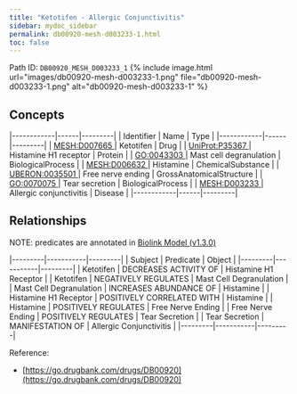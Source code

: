 ```yaml
---
title: "Ketotifen - Allergic Conjunctivitis"
sidebar: mydoc_sidebar
permalink: db00920-mesh-d003233-1.html
toc: false 
---
```



Path ID: `DB00920_MESH_D003233_1`
{% include image.html url="images/db00920-mesh-d003233-1.png" file="db00920-mesh-d003233-1.png" alt="db00920-mesh-d003233-1" %}

## Concepts

|------------|------|---------|
| Identifier | Name | Type    |
|------------|------|---------|
| <a href="https://identifiers.org/MESH:D007665">MESH:D007665 </a> | Ketotifen | Drug |
| <a href="https://identifiers.org/UniProt:P35367">UniProt:P35367 </a> | Histamine H1 receptor | Protein |
| <a href="https://identifiers.org/GO:0043303">GO:0043303 </a> | Mast cell degranulation | BiologicalProcess |
| <a href="https://identifiers.org/MESH:D006632">MESH:D006632 </a> | Histamine | ChemicalSubstance |
| <a href="https://identifiers.org/UBERON:0035501">UBERON:0035501 </a> | Free nerve ending | GrossAnatomicalStructure |
| <a href="https://identifiers.org/GO:0070075">GO:0070075 </a> | Tear secretion | BiologicalProcess |
| <a href="https://identifiers.org/MESH:D003233">MESH:D003233 </a> | Allergic conjunctivitis | Disease |
|------------|------|---------|

## Relationships


NOTE: predicates are annotated in <a href="https://github.com/biolink/biolink-model/releases/tag/v1.3.0">Biolink Model (v1.3.0)</a>

|---------|-----------|---------|
| Subject | Predicate | Object  |
|---------|-----------|---------|
| Ketotifen | DECREASES ACTIVITY OF | Histamine H1 Receptor |
| Ketotifen | NEGATIVELY REGULATES | Mast Cell Degranulation |
| Mast Cell Degranulation | INCREASES ABUNDANCE OF | Histamine |
| Histamine H1 Receptor | POSITIVELY CORRELATED WITH | Histamine |
| Histamine | POSITIVELY REGULATES | Free Nerve Ending |
| Free Nerve Ending | POSITIVELY REGULATES | Tear Secretion |
| Tear Secretion | MANIFESTATION OF | Allergic Conjunctivitis |
|---------|-----------|---------|

Reference: 
  - [https://go.drugbank.com/drugs/DB00920](https://go.drugbank.com/drugs/DB00920)
